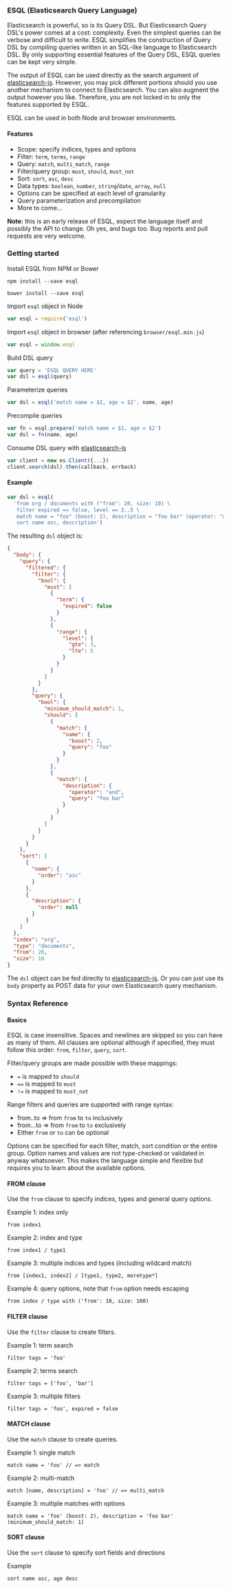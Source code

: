 ### ESQL (Elasticsearch Query Language)

Elasticsearch is powerful, so is its Query DSL. But Elasticsearch Query DSL's power comes at a cost: complexity. Even the simplest queries can be verbose and difficult to write. ESQL simplifies the construction of Query DSL by compiling queries written in an SQL-like language to Elasticsearch DSL. By only supporting essential features of the Query DSL, ESQL queries can be kept very simple.

The output of ESQL can be used directly as the search argument of [elasticsearch-js](https://github.com/elasticsearch/elasticsearch-js). However, you may pick different portions should you use another mechanism to connect to Elasticsearch. You can also augment the output however you like. Therefore, you are not locked in to only the features supported by ESQL.

ESQL can be used in both Node and browser environments.

#### Features

* Scope: specify indices, types and options
* Filter: `term`, `terms`, `range`
* Query: `match`, `multi_match`, `range`
* Filter/query group: `must`, `should`, `must_not`
* Sort: `sort`, `asc`, `desc`
* Data types: `boolean`, `number`, `string`/`date`, `array`, `null`
* Options can be specified at each level of granularity
* Query parameterization and precompilation
* More to come...

**Note:** this is an early release of ESQL, expect the language itself and possibly the API to change. Oh yes, and bugs too. Bug reports and pull requests are very welcome.


### Getting started
Install ESQL from NPM or Bower
```
npm install --save esql
```

```
bower install --save esql
```

Import `esql` object in Node
```javascript
var esql = require('esql')
```

Import `esql` object in browser (after referencing `browser/esql.min.js`)

```javascript
var esql = window.esql
```

Build DSL query
```javascript
var query = 'ESQL QUERY HERE'
var dsl = esql(query)
```

Parameterize queries
```javascript
var dsl = esql('match name = $1, age = $2', name, age)
```

Precompile queries
```javascript
var fn = esql.prepare('match name = $1, age = $2')
var dsl = fn(name, age)
```

Consume DSL query with [elasticsearch-js](https://github.com/elasticsearch/elasticsearch-js)
```javascript
var client = new es.Client({...})
client.search(dsl).then(callback, errback)
```

#### Example

```javascript
var dsl = esql(
  'from org / documents with ("from": 20, size: 10) \
   filter expired == false, level == 3..5 \
   match name = "foo" (boost: 2), description = "foo bar" (operator: "and") with (minimum_should_match: 1) \
   sort name asc, description')
```

The resulting `dsl` object is:

```json
{
  "body": {
    "query": {
      "filtered": {
        "filter": {
          "bool": {
            "must": [
              {
                "term": {
                  "expired": false
                }
              },
              {
                "range": {
                  "level": {
                    "gte": 3,
                    "lte": 5
                  }
                }
              }
            ]
          }
        },
        "query": {
          "bool": {
            "minimum_should_match": 1,
            "should": [
              {
                "match": {
                  "name": {
                    "boost": 2,
                    "query": "foo"
                  }
                }
              },
              {
                "match": {
                  "description": {
                    "operator": "and",
                    "query": "foo bar"
                  }
                }
              }
            ]
          }
        }
      }
    },
    "sort": [
      {
        "name": {
          "order": "asc"
        }
      },
      {
        "description": {
          "order": null
        }
      }
    ]
  },
  "index": "org",
  "type": "documents",
  "from": 20,
  "size": 10
}
```

The `dsl` object can be fed directly to [elasticsearch-js](https://github.com/elasticsearch/elasticsearch-js). Or you can just use its `body` property as POST data for your own Elasticsearch query mechanism.


### Syntax Reference

#### Basics

ESQL is case insensitive. Spaces and newlines are skipped so you can have as many of them. All clauses are optional although if specified, they must follow this order: `from`, `filter`, `query`, `sort`.

Filter/query groups are made possible with these mappings:

* `=` is mapped to `should`
* `==` is mapped to `must`
* `!=` is mapped to `must_not`

Range filters and queries are supported with range syntax:

* from..to => from `from` to `to` inclusively
* from...to => from `from` to `to` exclusively
* Either `from` or `to` can be optional

Options can be specified for each filter, match, sort condition or the entire group. Option names and values are not type-checked or validated in anyway whatsoever. This makes the language simple and flexible but requires you to learn about the available options.


#### FROM clause

Use the `from` clause to specify indices, types and general query options.

Example 1: index only
```
from index1
```

Example 2: index and type
```
from index1 / type1
```

Example 3: multiple indices and types (including wildcard match)
```
from [index1, index2] / [type1, type2, moretype*]
```

Example 4: query options, note that `from` option needs escaping
```
from index / type with ('from': 10, size: 100)
```

#### FILTER clause

Use the `filter` clause to create filters.

Example 1: term search
```
filter tags = 'foo'
```

Example 2: terms search
```
filter tags = ['foo', 'bar']
```

Example 3: multiple filters
```
filter tags = 'foo', expired = false
```


#### MATCH clause

Use the `match` clause to create queries.

Example 1: single match
```
match name = 'foo' // => match
```

Example 2: multi-match
```
match [name, description] = 'foo' // => multi_match
```

Example 3: multiple matches with options
```
match name = 'foo' (boost: 2), description = 'foo bar' (minimum_should_match: 1)
```


#### SORT clause

Use the `sort` clause to specify sort fields and directions

Example
```
sort name asc, age desc
```
